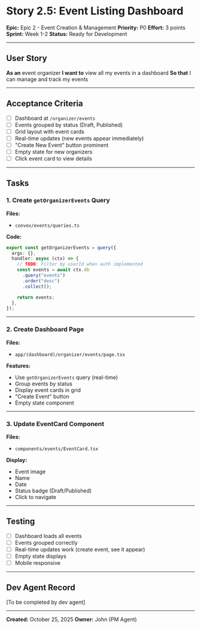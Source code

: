 # Story 2.5: Event Listing Dashboard

**Epic:** Epic 2 - Event Creation & Management
**Priority:** P0
**Effort:** 3 points
**Sprint:** Week 1-2
**Status:** Ready for Development

---

## User Story

**As an** event organizer
**I want to** view all my events in a dashboard
**So that** I can manage and track my events

---

## Acceptance Criteria

- [ ] Dashboard at `/organizer/events`
- [ ] Events grouped by status (Draft, Published)
- [ ] Grid layout with event cards
- [ ] Real-time updates (new events appear immediately)
- [ ] "Create New Event" button prominent
- [ ] Empty state for new organizers
- [ ] Click event card to view details

---

## Tasks

### 1. Create `getOrganizerEvents` Query

**Files:**
- `convex/events/queries.ts`

**Code:**
```typescript
export const getOrganizerEvents = query({
  args: {},
  handler: async (ctx) => {
    // TODO: Filter by userId when auth implemented
    const events = await ctx.db
      .query("events")
      .order("desc")
      .collect();

    return events;
  },
});
```

---

### 2. Create Dashboard Page

**Files:**
- `app/(dashboard)/organizer/events/page.tsx`

**Features:**
- Use `getOrganizerEvents` query (real-time)
- Group events by status
- Display event cards in grid
- "Create Event" button
- Empty state component

---

### 3. Update EventCard Component

**Files:**
- `components/events/EventCard.tsx`

**Display:**
- Event image
- Name
- Date
- Status badge (Draft/Published)
- Click to navigate

---

## Testing

- [ ] Dashboard loads all events
- [ ] Events grouped correctly
- [ ] Real-time updates work (create event, see it appear)
- [ ] Empty state displays
- [ ] Mobile responsive

---

## Dev Agent Record

[To be completed by dev agent]

---

**Created:** October 25, 2025
**Owner:** John (PM Agent)
